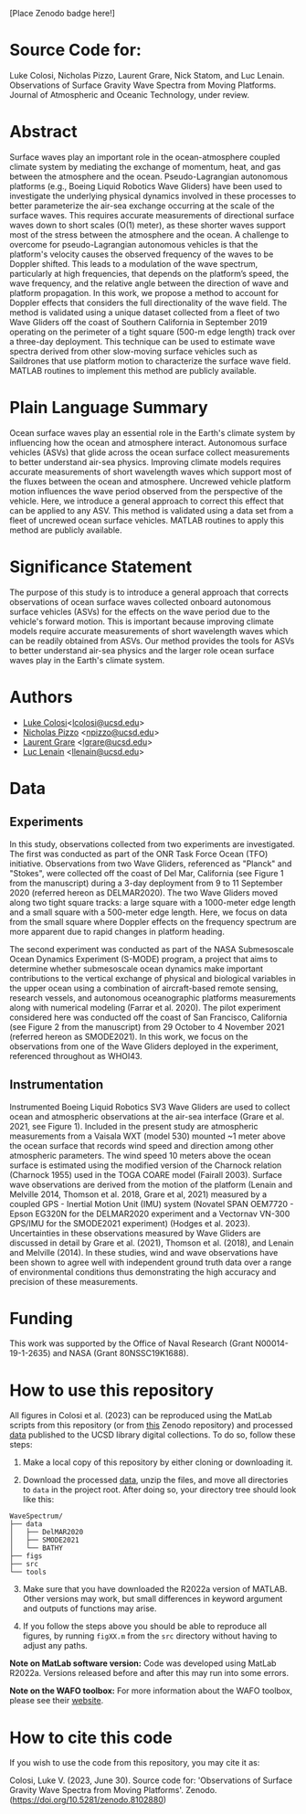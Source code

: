 [Place Zenodo badge here!]

# Source Code for: 

Luke Colosi, Nicholas Pizzo, Laurent Grare, Nick Statom, and Luc Lenain. Observations of Surface Gravity Wave Spectra from Moving Platforms. Journal of Atmospheric and Oceanic Technology, under review. 

# Abstract 

Surface waves play an important role in the ocean-atmosphere coupled climate system by mediating the exchange of momentum, heat, and gas between the atmosphere and the ocean. Pseudo-Lagrangian autonomous platforms (e.g., Boeing Liquid Robotics Wave Gliders) have been used to investigate the underlying physical dynamics involved in these processes to better parameterize the air-sea exchange occurring at the scale of the surface waves. This requires accurate measurements of directional surface waves down to short scales (O(1) meter), as these shorter waves support most of the stress between the atmosphere and the ocean. A challenge to overcome for pseudo-Lagrangian autonomous vehicles is that the platform's velocity causes the observed frequency of the waves to be Doppler shifted. This leads to a modulation of the wave spectrum, particularly at high frequencies, that depends on the platform’s speed, the wave frequency, and the relative angle between the direction of wave and platform propagation. In this work, we propose a method to account for Doppler effects that considers the full directionality of the wave field. The method is validated using a unique dataset collected from a fleet of two Wave Gliders off the coast of Southern California in September 2019 operating on the perimeter of a tight square (500-m edge length) track over a three-day deployment. This technique can be used to estimate wave spectra derived from other slow-moving surface vehicles such as Saildrones that use platform motion to characterize the surface wave field. MATLAB routines to implement this method are publicly available.

# Plain Language Summary

Ocean surface waves play an essential role in the Earth's climate system by influencing how the ocean and atmosphere interact. Autonomous surface vehicles (ASVs) that glide across the ocean surface collect measurements to better understand air-sea physics. Improving climate models requires accurate measurements of short wavelength waves which support most of the fluxes between the ocean and atmosphere. Uncrewed vehicle platform motion influences the wave period observed from the perspective of the vehicle. Here, we introduce a general approach to correct this effect that can be applied to any ASV. This method is validated using a data set from a fleet of uncrewed ocean surface vehicles. MATLAB routines to apply this method are publicly available.

# Significance Statement

The purpose of this study is to introduce a general approach that corrects observations of ocean surface waves collected onboard autonomous surface vehicles (ASVs) for the effects on the wave period due to the vehicle's forward motion. This is important because improving climate models require accurate measurements of short wavelength waves which can be readily obtained from ASVs. Our method provides the tools for ASVs to better understand air-sea physics and the larger role ocean surface waves play in the Earth's climate system. 

# Authors 
* [Luke Colosi](https://lcolosi.github.io/)<<lcolosi@ucsd.edu>>
* [Nicholas Pizzo](https://scripps.ucsd.edu/profiles/npizzo) <<npizzo@ucsd.edu>>
* [Laurent Grare](https://airsea.ucsd.edu/people/) <<lgrare@ucsd.edu>>
* [Luc Lenain](https://scripps.ucsd.edu/profiles/llenain) <<llenain@ucsd.edu>>

# Data

## Experiments

In this study, observations collected from two experiments are investigated. The first was conducted as part of the ONR Task Force Ocean (TFO) initiative. Observations from two Wave Gliders, referenced as "Planck" and "Stokes", were collected off the coast of Del Mar, California (see Figure 1 from the manuscript) during a 3-day deployment from 9 to 11 September 2020 (referred hereon as DELMAR2020). The two Wave Gliders moved along two tight square tracks: a large square with a 1000-meter edge length and a small square with a 500-meter edge length. Here, we focus on data from the small square where Doppler effects on the frequency spectrum are more apparent due to rapid changes in platform heading.

The second experiment was conducted as part of the NASA Submesoscale Ocean Dynamics Experiment (S-MODE) program, a project that aims to determine whether submesoscale ocean dynamics make important contributions to the vertical exchange of physical and biological variables in the upper ocean using a combination of aircraft-based remote sensing, research vessels, and autonomous oceanographic platforms measurements along with numerical modeling (Farrar et al. 2020). The pilot experiment considered here was conducted off the coast of San Francisco, California (see Figure 2 from the manuscript) from 29 October to 4 November 2021 (referred hereon as SMODE2021). In this work, we focus on the observations from one of the Wave Gliders deployed in the experiment, referenced throughout as WHOI43.  

## Instrumentation

Instrumented Boeing Liquid Robotics SV3 Wave Gliders are used to collect ocean and atmospheric observations at the air-sea interface (Grare et al. 2021, see Figure 1). Included in the present study are atmospheric measurements from a Vaisala WXT (model 530) mounted ~1 meter above the ocean surface that records wind speed and direction among other atmospheric parameters. The wind speed 10 meters above the ocean surface is estimated using the modified version of the Charnock relation (Charnock 1955) used in the TOGA COARE model (Fairall 2003). Surface wave observations are derived from the motion of the platform (Lenain and Melville 2014, Thomson et al. 2018, Grare et al, 2021) measured by a coupled GPS - Inertial Motion Unit (IMU) system (Novatel SPAN OEM7720 - Epson EG320N for the DELMAR2020 experiment and a Vectornav VN-300 GPS/IMU for the SMODE2021 experiment) (Hodges et al. 2023). Uncertainties in these observations measured by Wave Gliders are discussed in detail by Grare et al. (2021), Thomson et al. (2018), and  Lenain and Melville (2014). In these studies, wind and wave observations have been shown to agree well with independent ground truth data over a range of environmental conditions thus demonstrating the high accuracy and precision of these measurements.

# Funding
This work was supported by the Office of Naval Research (Grant N00014-19-1-2635) and NASA (Grant 80NSSC19K1688).

# How to use this repository

All figures in Colosi et al. (2023) can be reproduced using the MatLab scripts from this repository (or from [this](https://doi.org/10.5281/zenodo.8102880) Zenodo repository) and processed [data](https://doi.org/10.6075/J0C829GC) published to the UCSD library digital collections. To do so, follow these steps:

1. Make a local copy of this repository by either cloning or downloading it.

2. Download the processed [data](https://doi.org/10.6075/J0C829GC), unzip the files, and move all directories to `data` in the project root. After doing so, your directory tree should look like this:

```
WaveSpectrum/
├── data
│   ├── DelMAR2020
│   ├── SMODE2021
│   └── BATHY
├── figs
├── src
└── tools
```

3. Make sure that you have downloaded the R2022a version of MATLAB. Other versions may work, but small differences in keyword argument and outputs of functions may arise.   

4. If you follow the steps above you should be able to reproduce all figures, by running `figXX.m` from the `src` directory without having to adjust any paths.

**Note on MatLab software version:** Code was developed using MatLab R2022a. Versions released before and after this may run into some errors. 

**Note on the WAFO toolbox:** For more information about the WAFO toolbox, please see their [website](https://www.maths.lth.se/matstat/wafo/).

# How to cite this code

If you wish to use the code from this repository, you may cite it as: 

Colosi, Luke V. (2023, June 30). Source code for: 'Observations of Surface Gravity Wave Spectra from Moving Platforms'. Zenodo. (https://doi.org/10.5281/zenodo.8102880) 
